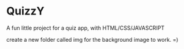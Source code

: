 # QuizzY
A fun little project for a quiz app, with HTML/CSS/JAVASCRIPT

create  a new folder  called  img for the background  image to  work. =)
